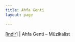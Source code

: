 ```yaml
---
title: Ahfa Genti
layout: page

---
```

<a href="https://cloud.mail.ru/public/703e59a2a085/AhfaGenti%20-%20M%C3%BCzikalist" target="_blank">[indir]</a> | Ahfa Genti &#8211; Müzikalist